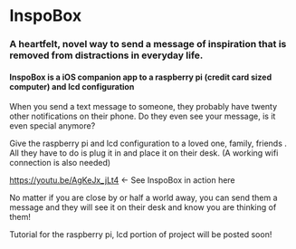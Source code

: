 # InspoBox
### A heartfelt, novel way to send a message of inspiration that is removed from distractions in everyday life.
#### InspoBox is a iOS companion app to a raspberry pi (credit card sized computer) and lcd configuration 

When you send a text message to someone, they probably have twenty other notifications on their phone. Do they even see your message, is it even special anymore?

Give the raspberry pi and lcd configuration to a loved one, family, friends . All they have to do is plug it in and place it on their desk. (A working wifi connection is also needed)

https://youtu.be/AgKeJx_jLt4 <- See InspoBox in action here 

No matter if you are close by or half a world away, you can send them a message and they will see it on their desk and know you are thinking of them!

Tutorial for the raspberry pi, lcd portion of project will be posted soon!
